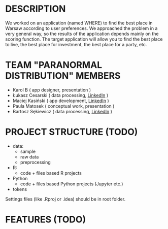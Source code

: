 # DESCRIPTION

We worked on an application (named WHERE) to find the best place in Warsaw according to user preferences. We approached the problem in a very general way, so the results of the application depends mainly on the scoring function. The target application will allow you to find the best place to live, the best place for investment, the best place for a party, etc.

# TEAM "PARANORMAL DISTRIBUTION" MEMBERS

- Karol B ( app designer, presentation )
- Łukasz Cesarski ( data processing, [LinkedIn](https://www.linkedin.com/in/%C5%82ukasz-cesarski-28498758/) )
- Maciej Kasiński ( app development, [LinkedIn](https://www.linkedin.com/in/maciejkasinski/) )
- Paula Matosek ( conceptual work, presentation )
- Bartosz Sękiewicz ( data processing, [LinkedIn](https://www.linkedin.com/in/bsekiewicz/) )

# PROJECT STRUCTURE (TODO)

- data:  
  - sample  
  - raw data  
  - preprocessing  
- R:  
  - code + files based R projects  
- Python  
  - code + files based Python projects (Jupyter etc.)  
- tokens  
  
Settings files (like .Rproj or .idea) should be in root folder.

# FEATURES (TODO)
